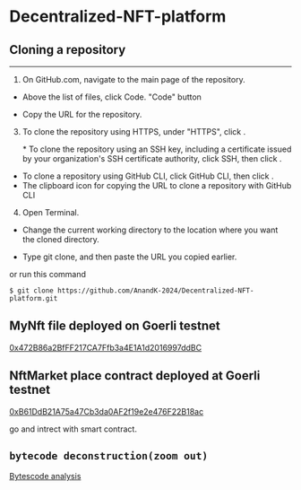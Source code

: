 # Decentralized-NFT-platform

## Cloning a repository

---

1. On GitHub.com, navigate to the main page of the repository.

- Above the list of files, click Code.
  "Code" button

- Copy the URL for the repository.

3. To clone the repository using HTTPS, under "HTTPS", click .

   \* To clone the repository using an SSH key, including a certificate issued by your organization's SSH certificate authority, click SSH, then click .

- To clone a repository using GitHub CLI, click GitHub CLI, then click .
- The clipboard icon for copying the URL to clone a repository with GitHub CLI

4. Open Terminal.

- Change the current working directory to the location where you want the cloned directory.

- Type git clone, and then paste the URL you copied earlier.

or run this command

    $ git clone https://github.com/AnandK-2024/Decentralized-NFT-platform.git
    
    
## MyNft file deployed on Goerli testnet

[0x472B86a2BfFF217CA7Ffb3a4E1A1d2016997ddBC](https://goerli.etherscan.io/address/0x472B86a2BfFF217CA7Ffb3a4E1A1d2016997ddBC#readContract)

## NftMarket place contract deployed at Goerli testnet

[0xB61DdB21A75a47Cb3da0AF2f19e2e476F22B18ac](https://goerli.etherscan.io/address/0xB61DdB21A75a47Cb3da0AF2f19e2e476F22B18ac#readContract)

go and intrect with smart contract.


## `bytecode deconstruction(zoom out)`
[Bytescode analysis](https://gists.rawgit.com/ajsantander/23c032ec7a722890feed94d93dff574a/raw/a453b28077e9669d5b51f2dc6d93b539a76834b8/BasicToken.svg)
